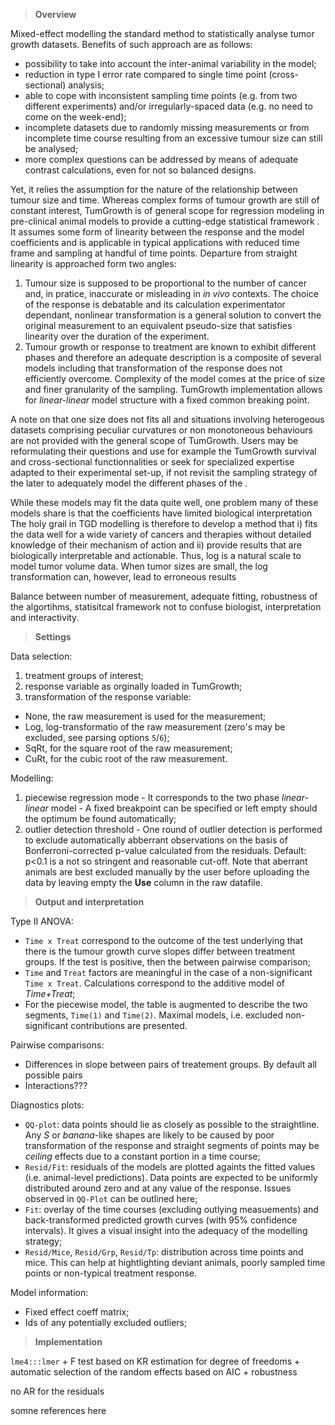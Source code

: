 
> **Overview**


Mixed-effect modelling the standard method to statistically analyse tumor growth datasets. Benefits of such approach are as follows:

- possibility to take into account the inter-animal variability in the model;
- reduction in type I error rate compared to single time point (cross-sectional) analysis;
- able to cope with inconsistent sampling time points (e.g. from two different experiments) and/or irregularly-spaced data (e.g. no need to come on the week-end);
- incomplete datasets due to randomly missing measurements or from incomplete time course resulting from an excessive tumour size can still be analysed;
- more complex questions can be addressed by means of adequate contrast calculations, even for not so balanced designs.

Yet, it relies the assumption for the nature of the relationship between tumour size and time. Whereas complex forms of tumour growth are still of constant interest, <tumcode>TumGrowth</tumcode> is of general scope for regression modeling in pre-clinical animal models to provide a cutting-edge statistical framework . It assumes some form of linearity between the response and the model coefficients and is applicable in typical applications with reduced time frame and sampling at handful of time points. Departure from straight linearity is approached form two angles:

1. Tumour size is supposed to be proportional to the number of cancer and, in pratice, inaccurate or misleading  in *in vivo* contexts. The choice of the response is debatable and its calculation experimentator dependant, nonlinear transformation is a general solution to convert the original measurement to an equivalent pseudo-size that satisfies linearity over the duration of the experiment.
2. Tumour growth or response to treatment are known to exhibit different phases and therefore an adequate description is a composite of several models including  that transformation of the response does not efficiently overcome. Complexity of the model comes at the price of size and finer granularity of the sampling. <tumcode>TumGrowth</tumcode> implementation allows for *linear-linear* model structure with a fixed common breaking point.

A note on that one size does not fits all and situations involving heterogeous datasets comprising peculiar curvatures or non monotoneous behaviours are not provided with the general scope of <tumcode>TumGrowth</tumcode>. Users may be  reformulating their questions and use for example the <tumcode>TumGrowth</tumcode> survival and cross-sectional functionnalities or seek for specialized expertise adapted to their experimental set-up, if not revisit the sampling strategy of the later to adequately model the different phases of the .

While these models may fit the data quite well, one problem many of these models share is that the coefficients have limited biological interpretation 
 The holy grail in TGD modelling is therefore to develop a method that i) fits the data well for a wide variety of cancers and therapies without detailed knowledge of their mechanism of action and ii) provide results that are biologically interpretable and actionable.
 Thus, log is a natural scale to model tumor volume data. When tumor sizes are small, the log transformation can, however, lead to erroneous results
 
Balance between number of measurement, adequate fitting, robustness of the algortihms, statisitcal framework not to confuse biologist, interpretation and interactivity.

> **Settings**

Data selection:

1. treatment groups of interest;
2. response variable as orginally loaded in <tumcode>TumGrowth</tumcode>;
3. transformation of the response variable: 
 * None, the raw measurement is used for the measurement;
 * Log, log-transformatio of the raw measurement (zero's may be excluded, see parsing options `5`/`6`);
 * SqRt, for the square root of the raw measurement;
 * CuRt, for the cubic root of the raw measurement.

Modelling:

1. piecewise regression mode - It corresponds to the two phase *linear-linear* model - A fixed breakpoint can be specified or left empty should the optimum be found automatically; 
2. outlier detection threshold - One round of outlier detection is performed to exclude automatically abberrant observations on the basis of Bonferroni-corrected p-value calculated from the residuals. <excode>Default: p<0.1</excode> is a not so stringent and reasonable cut-off. Note that aberrant animals are best excluded manually by the user before uploading the data by leaving empty the **Use** column in the raw datafile.


> **Output and interpretation**

Type II ANOVA:
 * `Time x Treat` correspond to the outcome of the test underlying that there is the tumour growth curve slopes differ between treatment groups. If the test is positive, then the between  pairwise comparison; 
 * `Time` and `Treat` factors are meaningful in the case of a non-significant ``Time x Treat``. Calculations correspond to the additive model of *Time+Treat*; 
 * For the piecewise model, the table is augmented to describe the two segments, `Time(1)` and `Time(2)`. Maximal models, i.e. excluded non-significant contributions are presented. 

Pairwise comparisons:
 * Differences in slope between pairs of treatement groups. By default all possible pairs
 * Interactions???

Diagnostics plots:
 * `QQ-plot`: data points should lie as closely as possible to the straightline. Any *S* or *banana*-like shapes are likely to be caused by poor transformation of the response and straight segments of points may be *ceiling* effects due to a constant portion in a time course;
 * `Resid/Fit`: residuals of the models are plotted againts the fitted values (i.e. animal-level predictions). Data points are expected to be uniformly distributed around zero and at any value of the response. Issues observed in `QQ-Plot` can be outlined here;
 * `Fit`: overlay of the time courses (excluding outlying measuements) and back-transformed predicted growth curves (with 95% confidence intervals). It gives a visual insight into the adequacy of the modelling strategy;
 * `Resid/Mice`, `Resid/Grp`, `Resid/Tp`: distribution across time points and mice. This can help at hightlighting deviant animals, poorly sampled time points or non-typical treatment response.


Model information:
 * Fixed effect coeff matrix;
 * Ids of any potentially excluded outliers;


> **Implementation**

`lme4:::lmer` + F test based on KR estimation for degree of freedoms + automatic selection of the random effects based on AIC + robustness

no AR for the residuals


somne references here


